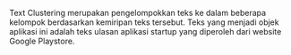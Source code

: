 Text Clustering merupakan pengelompokkan teks ke dalam beberapa kelompok berdasarkan kemiripan teks tersebut. Teks yang menjadi objek aplikasi ini adalah teks ulasan aplikasi startup yang diperoleh dari website Google Playstore.
